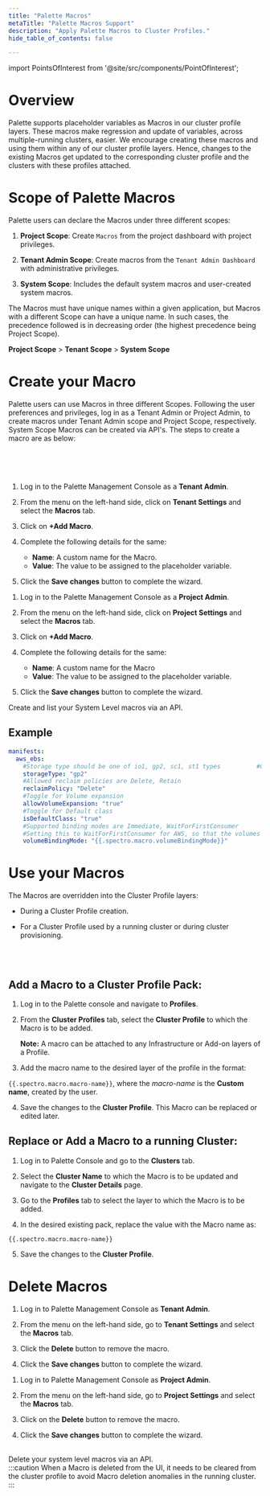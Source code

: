 ```yaml
---
title: "Palette Macros"
metaTitle: "Palette Macros Support"
description: "Apply Palette Macros to Cluster Profiles."
hide_table_of_contents: false

---
```





import PointsOfInterest from '@site/src/components/PointOfInterest';

# Overview

Palette supports placeholder variables as Macros in our cluster profile layers. These macros make regression and update of variables, across multiple-running clusters, easier. We encourage creating these macros and using them within any of our cluster profile layers. Hence, changes to the existing Macros get updated to the corresponding cluster profile and the clusters with these profiles attached. 

# Scope of Palette Macros

Palette users can declare the Macros under three different scopes:

1. **Project Scope**: Create `Macros` from the project dashboard with project privileges.


2. **Tenant Admin Scope**: Create macros from the `Tenant Admin Dashboard` with administrative privileges.


3. **System Scope**: Includes the default system macros and user-created system macros.

The Macros must have unique names within a given application, but Macros with a different Scope can have a unique name. In such cases, the precedence followed is in decreasing order (the highest precedence being Project Scope).


  **Project Scope** > **Tenant Scope** > **System Scope**


# Create your Macro

Palette users can use Macros in three different Scopes. Following the user preferences and privileges, log in as a Tenant Admin or Project Admin, to create macros under Tenant Admin scope and Project Scope, respectively. System Scope Macros can be created via API's. The steps to create a macro are as below:

<br />
<br />

<Tabs>
<TabItem value="Tenant Scope Macro" label="Tenant Scope Macro">

<br />

1. Log in to the Palette Management Console as a **Tenant Admin**.


2. From the menu on the left-hand side, click on **Tenant Settings** and select the **Macros** tab.


3. Click on **+Add Macro**. 


4. Complete the following details for the same:
    - **Name**: A custom name for the Macro.
    - **Value**: The value to be assigned to the placeholder variable.


5. Click the **Save changes** button to complete the wizard.

</TabItem>

<TabItem value="Project Scope Macro" label="Project Scope Macro">

1. Log in to the Palette Management Console as a **Project Admin**.


2. From the menu on the left-hand side, click on **Project Settings** and select the **Macros** tab.


3. Click on **+Add Macro**.


4. Complete the following details for the same:
    * **Name**: A custom name for the Macro
    * **Value**: The value to be assigned to the placeholder variable.


5. Click the **Save changes** button to complete the wizard.

</TabItem>

<TabItem value="System Scope Macro" label="System Scope Macro">

Create and list your System Level macros via an API.

</TabItem>

</Tabs>

## Example

```yaml
manifests:
  aws_ebs:
    #Storage type should be one of io1, gp2, sc1, st1 types          #Checkhttps://docs.aws.amazon.com/AWSEC2/latest/UserGuide/ebs-volume-types.html for more details
    storageType: "gp2"
    #Allowed reclaim policies are Delete, Retain
    reclaimPolicy: "Delete"
    #Toggle for Volume expansion
    allowVolumeExpansion: "true"
    #Toggle for Default class
    isDefaultClass: "true"
    #Supported binding modes are Immediate, WaitForFirstConsumer
    #Setting this to WaitForFirstConsumer for AWS, so that the volumes gets created in the same AZ as that of the pods
    volumeBindingMode: "{{.spectro.macro.volumeBindingMode}}"
```
# Use your Macros

The Macros are overridden into the Cluster Profile layers:
* During a Cluster Profile creation.


* For a Cluster Profile used by a running cluster or during cluster provisioning.

<br />
<Tabs>

<TabItem value="Add a Macro to a Cluster Profile Pack" label="Add a Macro to a Cluster Profile Pack">
<br />

## Add a Macro to a Cluster Profile Pack:

1. Log in to the Palette console and navigate to **Profiles**.


2. From the **Cluster Profiles** tab, select the **Cluster Profile** to which the Macro is to be added.

    **Note:** A macro can be attached to any Infrastructure or Add-on layers of a Profile.


3. Add the macro name to the desired layer of the profile in the format:

 `{{.spectro.macro.macro-name}}`, where the *macro-name* is the **Custom name**, created by the user.


4. Save the changes to the **Cluster Profile**. This Macro can be replaced or edited later.


</TabItem>

<TabItem value="Replace or Add a Macro to a running Cluster" label="Replace or Add a Macro to a running Cluster">

## Replace or Add a Macro to a running Cluster:

1. ​​Log in to Palette Console and go to the **Clusters** tab.


2. Select the **Cluster Name** to which the Macro is to be updated and navigate to the **Cluster Details** page.


3. Go to the **Profiles** tab to select the layer to which the Macro is to be added.


4. In the desired existing pack, replace the value with the Macro name as:

 `{{.spectro.macro.macro-name}}`


5. Save the changes to the **Cluster Profile**.



</TabItem>

</Tabs>

# Delete Macros
<Tabs>

<TabItem value="Tenant Scope Macro" label="Tenant Scope Macro">

1. Log in to Palette Management Console as **Tenant Admin**.


2. From the menu on the left-hand side, go to **Tenant Settings** and select the **Macros** tab. 


3. Click the **Delete** button to remove the macro.


4. Click the **Save changes** button to complete the wizard.

</TabItem>

<TabItem value="Project Scope Macro" label="Project Scope Macro">

1. Log in to Palette Management Console as **Project Admin**.


2. From the menu on the left-hand side, go to **Project Settings** and select the **Macros** tab.


3. Click on the **Delete** button to remove the macro.


4. Click the **Save changes** button to complete the wizard.

</TabItem>

<TabItem value="System Scope Macro" label="System Scope Macro">

<br />
Delete your system level macros via an API.

</TabItem>

</Tabs>

<br />
:::caution
When a Macro is deleted from the UI, it needs to be cleared from the cluster profile to avoid Macro deletion anomalies in the running cluster.
:::





